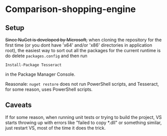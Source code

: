 # Comparison-shopping-engine

## Setup
~~Since NuGet is developed by Microsoft,~~ when cloning the repository for the first time (or you dont have 'x64' and/or 'x86' directories in application root), the easiest way to sort out all the packages for the current runtime is do delete `packages.config` and then run

```
Install-Package Tesseract
```

in the Package Manager Console. 

Reasonale: `nuget restore` does not run PowerShell scripts, and Tesseract, for some reason, uses PowerShell scripts.

## Caveats
If for some reason, when running unit tests or trying to build the project, VS starts throwing up with errors like "failed to copy *.dll" or something similar, just restart VS, most of the time it does the trick.
